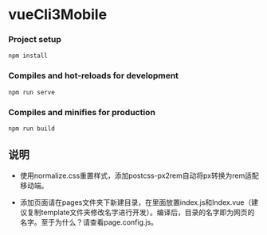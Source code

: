 # vueCli3Mobile

### Project setup
```
npm install
```

### Compiles and hot-reloads for development
```
npm run serve
```

### Compiles and minifies for production
```
npm run build
```

## 说明
* 使用normalize.css重置样式，添加postcss-px2rem自动将px转换为rem适配移动端。

* 添加页面请在pages文件夹下新建目录，在里面放置index.js和Index.vue（建议复制template文件夹修改名字进行开发）。编译后，目录的名字即为网页的名字。至于为什么？请查看page.config.js。

